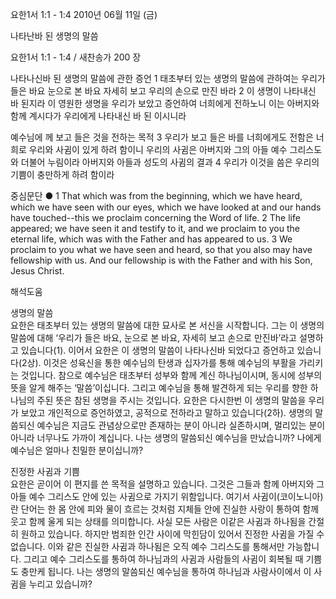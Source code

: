 요한1서 1:1 - 1:4 
2010년 06월 11일 (금)

나타난바 된 생명의 말씀



요한1서 1:1 - 1:4 / 새찬송가 200 장


나타나신바 된 생명의 말씀에 관한 증언 
1 태초부터 있는 생명의 말씀에 관하여는 우리가 들은 바요 눈으로 본 바요 자세히 보고 우리의 손으로 만진 바라 2 이 생명이 나타내신 바 된지라 이 영원한 생명을 우리가 보았고 증언하여 너희에게 전하노니 이는 아버지와 함께 계시다가 우리에게 나타내신 바 된 이시니라  

예수님에 께 보고 들은 것을 전하는 목적 
3 우리가 보고 들은 바를 너희에게도 전함은 너희로 우리와 사귐이 있게 하려 함이니 우리의 사귐은 아버지와 그의 아들 예수 그리스도와 더불어 누림이라  아버지와 아들과 성도의 사귐의 결과  4 우리가 이것을 씀은 우리의 기쁨이 충만하게 하려 함이라 

중심문단 ● 1 That which was from the beginning, which we have heard, which we have seen with our eyes, which we have looked at and our hands have touched--this we proclaim concerning the Word of life.  2 The life appeared; we have seen it and testify to it, and we proclaim to you the eternal life, which was with the Father and has appeared to us. 3 We proclaim to you what we have seen and heard, so that you also may have fellowship with us. And our fellowship is with the Father and with his Son, Jesus Christ.

해석도움





생명의 말씀   
요한은 태초부터 있는 생명의 말씀에 대한 묘사로 본 서신을 시작합니다. 그는 이 생명의 말씀에 대해 ‘우리가 들은 바요, 눈으로 본 바요, 자세히 보고 손으로 만진바’라고 설명하고 있습니다(1). 이어서 요한은 이 생명의 말씀이 나타나신바 되었다고 증언하고 있습니다(2상). 이것은 성육신을 통한 예수님의 탄생과 십자가를 통해 예수님의 부활을 가리키는 것입니다. 참으로 예수님은 태초부터 성부와 함께 계신 하나님이시며, 동시에 성부의 뜻을 알게 해주는 ‘말씀’이십니다. 그리고 예수님을 통해 발견하게 되는 우리를 향한 하나님의 주된 뜻은 참된 생명을 주시는 것입니다. 요한은 다시한번 이 생명의 말씀을 우리가 보았고 개인적으로 증언하였고, 공적으로 전하라고 말하고 있습니다(2하). 생명의 말씀되신 예수님은 지금도 관념상으로만 존재하는 분이 아니라 실존하시며, 멀리있는 분이 아니라 너무나도 가까이 계십니다. 나는 생명의 말씀되신 예수님을 만났습니까? 나에게 예수님은 얼마나 친밀한 분이십니까?   

진정한 사귐과 기쁨   
요한은 곧이어 이 편지를 쓴 목적을 설명하고 있습니다. 그것은 그들과 함께 아버지와 그 아들 예수 그리스도 안에 있는 사귐으로 가지기 위함입니다. 여기서 사귐이(코이노니아)란 단어는 한 몸 안에 피와 물이 흐르는 것처럼 지체들 안에 진실한 사랑이 통하여 함께 웃고 함께 울게 되는 상태를 의미합니다.  사실 모든 사람은 이같은 사귐과 하나됨을 간절히 원하고 있습니다. 하지만 범죄한 인간 사이에 막힌담이 있어서 진정한 사귐을 가질 수 없습니다. 이와 같은 진실한 사귐과 하나됨은 오직 예수 그리스도를 통해서만 가능합니다. 그리고 예수 그리스도를 통하여 하나님과의 사귐과 사람들의 사귐이 회복될 때 기쁨도 충만케 됩니다. 나는 생명의 말씀되신 예수님을 통하여 하나님과 사람사이에서 이 사귐을 누리고 있습니까?